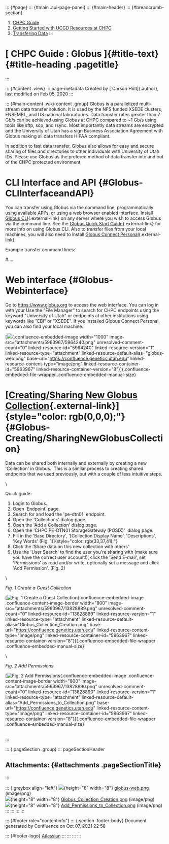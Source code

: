 ::: {#page}
::: {#main .aui-page-panel}
::: {#main-header}
::: {#breadcrumb-section}
1.  [CHPC Guide](./index.md)
2.  [Getting Started with UCGD Resources at
    CHPC](./Getting_Started_with_UCGD_Resources_at_CHPC.md)
3.  [Transfering Data](./Transfering_Data.md)
:::

# [ CHPC Guide : Globus ]{#title-text} {#title-heading .pagetitle}
:::

::: {#content .view}
::: page-metadata
Created by [ Carson Holt]{.author}, last modified on Feb 05, 2020
:::

::: {#main-content .wiki-content .group}
Globus is a parallelized multi-stream data transfer solution. It is used
by the NFS funded XSEDE clusters, ENSEMBL, and US national laboratories.
Data transfer rates greater than 7 Gb/s can be achieved using Globus at
CHPC compared to \~1 Gb/s using tools like sftp, scp, and rsync. Most
importantly data streams are encrypted and the University of Utah has a
sign Business Association Agreement with Globus making all data
transfers HIPAA compliant.

In addition to fast data transfer, Globus also allows for easy and
secure sharing of files and directories to other individuals with
University of Utah IDs. Please use Globus as the prefered method of data
transfer into and out of the CHPC protected environment.

# CLI Interface and API {#Globus-CLIInterfaceandAPI}

You can transfer using Globus via the command line, programmatically
using available API\'s, or using a web browser enabled interface.
Install [Globus CLI](https://docs.globus.org/cli/){.external-link} on
any server where you wish to access Globus via the command line. See
the [Globus Quick Start
Guide](https://docs.globus.org/cli/quickstart/){.external-link} for more
info on using Globus CLI. Also to transfer files from your local
machines, you will also need to install [Globus Connect
Personal](https://www.globus.org/globus-connect-personal){.external-link}.

Example transfer command lines:

#\....

# Web interface {#Globus-Webinterface}

Go to <https://www.globus.org> to access the web interface. You can log
in with your Use the \"File Manager\" to search for CHPC endpoints using
the keyword \"University of Utah\" or endpoints at other institutions
using keywords like \"EBI\" or \"XSEDE\". If you installed Globus
Connect Personal, you can also find your local machine.

[![](/attachments/5963967/5964240.png){.confluence-embedded-image
width="1000" image-src="attachments/5963967/5964240.png"
unresolved-comment-count="0" linked-resource-id="5964240"
linked-resource-version="1" linked-resource-type="attachment"
linked-resource-default-alias="globus-web.png"
base-url="https://confluence.genetics.utah.edu"
linked-resource-content-type="image/png"
linked-resource-container-id="5963967"
linked-resource-container-version="8"}]{.confluence-embedded-file-wrapper
.confluence-embedded-manual-size}

# [[Creating/Sharing New Globus Collection](http://confluence.genetics.utah.edu/pages/viewpage.action?pageId=13828836){.external-link}]{style="color: rgb(0,0,0);"} {#Globus-Creating/SharingNewGlobusCollection}

Data can be shared both internally and externally by creating a new
\'Collection\' in Globus.  This is a similar process to creating shared
endpoints that we used previously, but with a couple of less intuitive
steps.

\

Quick guide:

1.  Login to Globus.
2.  Open \'Endpoint\' page.
3.  Search for and load the \'pe-dtn01\' endpoint.
4.  Open the \'Collections\' dialog page.
5.  Open the \'Add a Collection\' dialog page.
6.  Open the \'CHPC PE-DTN01 StorageGateway (POSIX)\'  dialog page.
7.  Fill in the \'Base Directory\', \'[Collection Display Name\',
    \'Descriptions\', \'Key Words\'
    (Fig. 1)]{style="color: rgb(33,37,41);"}
8.  Click the \'Share data on this new collection with others\'
9.  Use the \'User Search\' to find the user you\'re sharing with (make
    sure you have the correct user account!), click the \'Send E-mail\',
    set \'Permissions\' as read and/or write, optionally set a message
    and click \'Add Permission\'. (Fig. 2)

\

*Fig. 1 Create a Guest Collection*

[![Fig. 1 Create a Guest Collection](/attachments/5963967/13828889.png "Fig. 1 Create a Guest Collection"){.confluence-embedded-image
.confluence-content-image-border width="800"
image-src="attachments/5963967/13828889.png"
unresolved-comment-count="0" linked-resource-id="13828889"
linked-resource-version="1" linked-resource-type="attachment"
linked-resource-default-alias="Globus_Collection_Creation.png"
base-url="https://confluence.genetics.utah.edu"
linked-resource-content-type="image/png"
linked-resource-container-id="5963967"
linked-resource-container-version="8"}]{.confluence-embedded-file-wrapper
.confluence-embedded-manual-size}

\

*Fig. 2 Add Permissions*

[![Fig. 2 Add
Permissions](/attachments/5963967/13828890.png "Fig. 2 Add Permissions"){.confluence-embedded-image
.confluence-content-image-border width="800"
image-src="attachments/5963967/13828890.png"
unresolved-comment-count="0" linked-resource-id="13828890"
linked-resource-version="1" linked-resource-type="attachment"
linked-resource-default-alias="Add_Permissions_to_Collection.png"
base-url="https://confluence.genetics.utah.edu"
linked-resource-content-type="image/png"
linked-resource-container-id="5963967"
linked-resource-container-version="8"}]{.confluence-embedded-file-wrapper
.confluence-embedded-manual-size}

\
:::

::: {.pageSection .group}
::: pageSectionHeader
## Attachments: {#attachments .pageSectionTitle}
:::

::: {.greybox align="left"}
![](/images/icons/bullet_blue.gif){height="8" width="8"}
[globus-web.png](/attachments/5963967/5964240.png) (image/png)\
![](/images/icons/bullet_blue.gif){height="8" width="8"}
[Globus_Collection_Creation.png](/attachments/5963967/13828889.png)
(image/png)\
![](/images/icons/bullet_blue.gif){height="8" width="8"}
[Add_Permissions_to_Collection.png](/attachments/5963967/13828890.png)
(image/png)\
:::
:::
:::
:::

::: {#footer role="contentinfo"}
::: {.section .footer-body}
Document generated by Confluence on Oct 07, 2021 22:58

::: {#footer-logo}
[Atlassian](http://www.atlassian.com/)
:::
:::
:::
:::
